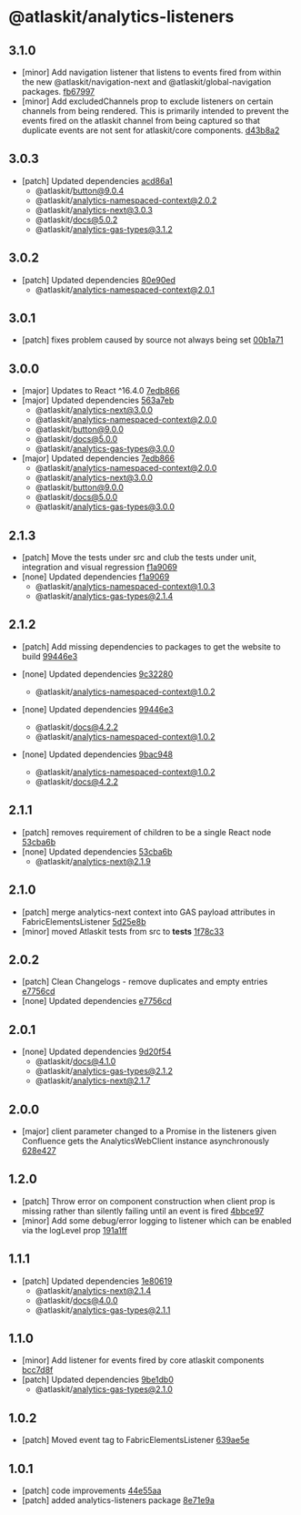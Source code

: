 # @atlaskit/analytics-listeners

## 3.1.0
- [minor] Add navigation listener that listens to events fired from within the new @atlaskit/navigation-next and @atlaskit/global-navigation packages. [fb67997](https://bitbucket.org/atlassian/atlaskit-mk-2/commits/fb67997)
- [minor] Add excludedChannels prop to exclude listeners on certain channels from being rendered. This is primarily intended to prevent the events fired on the atlaskit channel from being captured so that duplicate events are not sent for atlaskit/core components. [d43b8a2](https://bitbucket.org/atlassian/atlaskit-mk-2/commits/d43b8a2)

## 3.0.3
- [patch] Updated dependencies [acd86a1](https://bitbucket.org/atlassian/atlaskit-mk-2/commits/acd86a1)
  - @atlaskit/button@9.0.4
  - @atlaskit/analytics-namespaced-context@2.0.2
  - @atlaskit/analytics-next@3.0.3
  - @atlaskit/docs@5.0.2
  - @atlaskit/analytics-gas-types@3.1.2

## 3.0.2
- [patch] Updated dependencies [80e90ed](https://bitbucket.org/atlassian/atlaskit-mk-2/commits/80e90ed)
  - @atlaskit/analytics-namespaced-context@2.0.1

## 3.0.1
- [patch] fixes problem caused by source not always being set [00b1a71](https://bitbucket.org/atlassian/atlaskit-mk-2/commits/00b1a71)

## 3.0.0

- [major] Updates to React ^16.4.0 [7edb866](https://bitbucket.org/atlassian/atlaskit-mk-2/commits/7edb866)
- [major] Updated dependencies [563a7eb](https://bitbucket.org/atlassian/atlaskit-mk-2/commits/563a7eb)
  - @atlaskit/analytics-next@3.0.0
  - @atlaskit/analytics-namespaced-context@2.0.0
  - @atlaskit/button@9.0.0
  - @atlaskit/docs@5.0.0
  - @atlaskit/analytics-gas-types@3.0.0
- [major] Updated dependencies [7edb866](https://bitbucket.org/atlassian/atlaskit-mk-2/commits/7edb866)
  - @atlaskit/analytics-namespaced-context@2.0.0
  - @atlaskit/analytics-next@3.0.0
  - @atlaskit/button@9.0.0
  - @atlaskit/docs@5.0.0
  - @atlaskit/analytics-gas-types@3.0.0

## 2.1.3
- [patch] Move the tests under src and club the tests under unit, integration and visual regression [f1a9069](https://bitbucket.org/atlassian/atlaskit-mk-2/commits/f1a9069)
- [none] Updated dependencies [f1a9069](https://bitbucket.org/atlassian/atlaskit-mk-2/commits/f1a9069)
  - @atlaskit/analytics-namespaced-context@1.0.3
  - @atlaskit/analytics-gas-types@2.1.4

## 2.1.2

- [patch] Add missing dependencies to packages to get the website to build [99446e3](https://bitbucket.org/atlassian/atlaskit-mk-2/commits/99446e3)

- [none] Updated dependencies [9c32280](https://bitbucket.org/atlassian/atlaskit-mk-2/commits/9c32280)
  - @atlaskit/analytics-namespaced-context@1.0.2
- [none] Updated dependencies [99446e3](https://bitbucket.org/atlassian/atlaskit-mk-2/commits/99446e3)
  - @atlaskit/docs@4.2.2
  - @atlaskit/analytics-namespaced-context@1.0.2
- [none] Updated dependencies [9bac948](https://bitbucket.org/atlassian/atlaskit-mk-2/commits/9bac948)
  - @atlaskit/analytics-namespaced-context@1.0.2
  - @atlaskit/docs@4.2.2

## 2.1.1
- [patch] removes requirement of children to be a single React node [53cba6b](https://bitbucket.org/atlassian/atlaskit-mk-2/commits/53cba6b)
- [none] Updated dependencies [53cba6b](https://bitbucket.org/atlassian/atlaskit-mk-2/commits/53cba6b)
  - @atlaskit/analytics-next@2.1.9

## 2.1.0
- [patch] merge analytics-next context into GAS payload attributes in FabricElementsListener [5d25e8b](https://bitbucket.org/atlassian/atlaskit-mk-2/commits/5d25e8b)
- [minor] moved Atlaskit tests from src to __tests__ [1f78c33](https://bitbucket.org/atlassian/atlaskit-mk-2/commits/1f78c33)

## 2.0.2
- [patch] Clean Changelogs - remove duplicates and empty entries [e7756cd](https://bitbucket.org/atlassian/atlaskit-mk-2/commits/e7756cd)
- [none] Updated dependencies [e7756cd](https://bitbucket.org/atlassian/atlaskit-mk-2/commits/e7756cd)

## 2.0.1
- [none] Updated dependencies [9d20f54](https://bitbucket.org/atlassian/atlaskit-mk-2/commits/9d20f54)
  - @atlaskit/docs@4.1.0
  - @atlaskit/analytics-gas-types@2.1.2
  - @atlaskit/analytics-next@2.1.7

## 2.0.0
- [major] client parameter changed to a Promise in the listeners given Confluence gets the AnalyticsWebClient instance asynchronously [628e427](https://bitbucket.org/atlassian/atlaskit-mk-2/commits/628e427)

## 1.2.0
- [patch] Throw error on component construction when client prop is missing rather than silently failing until an event is fired [4bbce97](https://bitbucket.org/atlassian/atlaskit-mk-2/commits/4bbce97)
- [minor] Add some debug/error logging to listener which can be enabled via the logLevel prop [191a1ff](https://bitbucket.org/atlassian/atlaskit-mk-2/commits/191a1ff)

## 1.1.1
- [patch] Updated dependencies [1e80619](https://bitbucket.org/atlassian/atlaskit-mk-2/commits/1e80619)
  - @atlaskit/analytics-next@2.1.4
  - @atlaskit/docs@4.0.0
  - @atlaskit/analytics-gas-types@2.1.1

## 1.1.0
- [minor] Add listener for events fired by core atlaskit components [bcc7d8f](https://bitbucket.org/atlassian/atlaskit-mk-2/commits/bcc7d8f)
- [patch] Updated dependencies [9be1db0](https://bitbucket.org/atlassian/atlaskit-mk-2/commits/9be1db0)
  - @atlaskit/analytics-gas-types@2.1.0

## 1.0.2
- [patch] Moved event tag to FabricElementsListener [639ae5e](https://bitbucket.org/atlassian/atlaskit-mk-2/commits/639ae5e)

## 1.0.1
- [patch] code improvements [44e55aa](https://bitbucket.org/atlassian/atlaskit-mk-2/commits/44e55aa)
- [patch] added analytics-listeners package  [8e71e9a](https://bitbucket.org/atlassian/atlaskit-mk-2/commits/8e71e9a)
